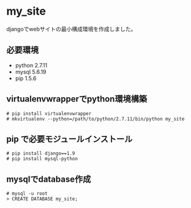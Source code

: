 # my_site
djangoでwebサイトの最小構成環境を作成しました。

## 必要環境
* python 2.7.11
* mysql 5.6.19
* pip 1.5.6

## virtualenvwrapperでpython環境構築
```
# pip install virtualenvwrapper
# mkvirtualenv --python=/path/to/python/2.7.11/bin/python my_site
```

## pip で必要モジュールインストール
```
# pip install django==1.9
# pip install mysql-python
```

## mysqlでdatabase作成
```
# mysql -u root
> CREATE DATABASE my_site;
```
